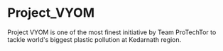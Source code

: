 # Project_VYOM
Project VYOM is one of the most finest initiative by Team ProTechTor to tackle world's biggest plastic pollution at Kedarnath region.
